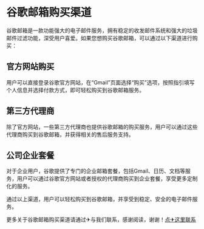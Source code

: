 # 谷歌邮箱购买渠道

谷歌邮箱是一款功能强大的电子邮件服务，拥有稳定的收发邮件系统和强大的垃圾邮件过滤功能，深受用户喜爱。如果您想购买谷歌邮箱，可以通过以下渠道进行购买：

## 官方网站购买
用户可以直接登录谷歌官方网站，在“Gmail”页面选择“购买”选项，按照指引填写个人信息并选择付款方式，即可轻松购买到谷歌邮箱服务。

## 第三方代理商
除了官方网站，一些第三方代理商也提供谷歌邮箱的购买服务，用户可以通过这些代理商购买到谷歌邮箱，并获得相关的售后服务支持。

## 公司企业套餐
对于企业用户，谷歌提供了专门的企业邮箱套餐，包括Gmail、日历、文档等服务，用户可以通过谷歌官方网站或者授权的代理商购买到企业套餐，享受更多定制化的服务。

通过以上渠道，用户可以轻松购买到谷歌邮箱，并享受到稳定、安全的电子邮件服务。

更多关于谷歌邮箱购买渠道请通过✈与我们联系，感谢阅读，谢谢！[点✈这里联系](https://c.k02.cc)